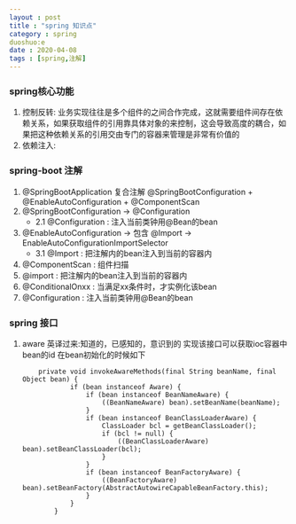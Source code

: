 ```yaml
---
layout : post
title : "spring 知识点"
category : spring
duoshuo:e
date : 2020-04-08
tags : [spring,注解]
---
```

### spring核心功能
1. 控制反转: 业务实现往往是多个组件的之间合作完成，这就需要组件间存在依赖关系，如果获取组件的引用靠具体对象的来控制，这会导致高度的耦合，如果把这种依赖关系的引用交由专门的容器来管理是非常有价值的
2. 依赖注入: 

### spring-boot 注解
1. @SpringBootApplication 复合注解 @SpringBootConfiguration + @EnableAutoConfiguration + @ComponentScan
2. @SpringBootConfiguration -> @Configuration 
    - 2.1 @Configuration : 注入当前类钟用@Bean的bean
3. @EnableAutoConfiguration -> 包含 @Import -> EnableAutoConfigurationImportSelector
	- 3.1 @Import : 把注解内的bean注入到当前的容器内
4. @ComponentScan : 组件扫描
5. @import : 把注解内的bean注入到当前的容器内
6. @ConditionalOnxx : 当满足xx条件时，才实例化该bean
7. @Configuration :  注入当前类钟用@Bean的bean



### spring 接口
1. aware 英译过来:知道的，已感知的，意识到的 实现该接口可以获取ioc容器中bean的id 在bean初始化的时候如下
    ```
        private void invokeAwareMethods(final String beanName, final Object bean) {
        		if (bean instanceof Aware) {
        			if (bean instanceof BeanNameAware) {
        				((BeanNameAware) bean).setBeanName(beanName);
        			}
        			if (bean instanceof BeanClassLoaderAware) {
        				ClassLoader bcl = getBeanClassLoader();
        				if (bcl != null) {
        					((BeanClassLoaderAware) bean).setBeanClassLoader(bcl);
        				}
        			}
        			if (bean instanceof BeanFactoryAware) {
        				((BeanFactoryAware) bean).setBeanFactory(AbstractAutowireCapableBeanFactory.this);
        			}
        		}
        	}
    ```
